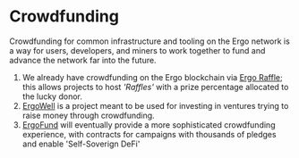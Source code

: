 
# Crowdfunding

Crowdfunding for common infrastructure and tooling on the Ergo network is a way for users, developers, and miners to work together to fund and advance the network far into the future.

1. We already have crowdfunding on the Ergo blockchain via [Ergo Raffle](ergoraffle.md); this allows projects to host *'Raffles'* with a prize percentage allocated to the lucky donor.
2. [ErgoWell](ergowell.md) is a project meant to be used for investing in ventures trying to raise money through crowdfunding.
3. [ErgoFund](ergofund.md) will eventually provide a more sophisticated crowdfunding experience, with contracts for campaigns with thousands of pledges and enable 'Self-Soverign DeFi'
